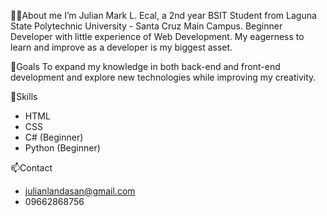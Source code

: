 🧑‍💻About me
I’m Julian Mark L. Ecal, a 2nd year BSIT Student from Laguna State Polytechnic University - Santa Cruz Main Campus. Beginner Developer with little experience of Web Development. My eagerness to learn and improve as a developer is my biggest asset.

🎯Goals
To expand my knowledge in both back-end and front-end development and explore new technologies while improving my creativity.

🚀Skills
* HTML
* CSS
* C# (Beginner)
* Python (Beginner)

📫Contact
* julianlandasan@gmail.com
* 09662868756
